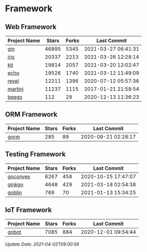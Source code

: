 # Framework

## Web Framework
| Project Name | Stars | Forks | Last Commit |
| ------------ | ----- | ----- | ----------- |
| [gin](https://github.com/gin-gonic/gin) | 46895 | 5345 | 2021-03-27 06:41:31 |
| [iris](https://github.com/kataras/iris) | 20337 | 2213 | 2021-03-26 12:28:14 |
| [kit](https://github.com/go-kit/kit) | 19814 | 2057 | 2021-03-20 12:02:47 |
| [echo](https://github.com/labstack/echo) | 19526 | 1740 | 2021-03-12 11:49:09 |
| [revel](https://github.com/revel/revel) | 12211 | 1396 | 2020-07-12 05:57:36 |
| [martini](https://github.com/go-martini/martini) | 11237 | 1115 | 2017-01-21 21:58:54 |
| [beego](https://github.com/astaxie/beego) | 112 | 29 | 2020-12-13 11:36:23 |

## ORM Framework
| Project Name | Stars | Forks | Last Commit |
| ------------ | ----- | ----- | ----------- |
| [gorm](https://github.com/jinzhu/gorm) | 285 | 89 | 2020-09-21 02:28:17 |

## Testing Framework
| Project Name | Stars | Forks | Last Commit |
| ------------ | ----- | ----- | ----------- |
| [goconvey](https://github.com/smartystreets/goconvey) | 6267 | 458 | 2020-10-25 17:47:07 |
| [ginkgo](https://github.com/onsi/ginkgo) | 4648 | 429 | 2021-03-18 02:54:38 |
| [goblin](https://github.com/franela/goblin) | 769 | 70 | 2021-01-13 15:34:25 |

## IoT Framework
| Project Name | Stars | Forks | Last Commit |
| ------------ | ----- | ----- | ----------- |
| [gobot](https://github.com/hybridgroup/gobot) | 7085 | 884 | 2020-12-01 09:54:44 |

*Update Date: 2021-04-02T09:00:56*